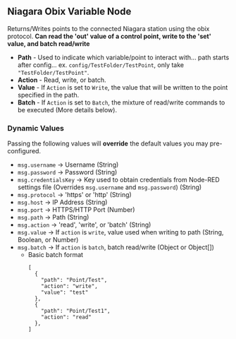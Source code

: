 ## Niagara Obix Variable Node

Returns/Writes points to the connected Niagara station using the obix protocol. **Can read the 'out' value of a control point, write to the 'set' value, and batch read/write**

- **Path** - Used to indicate which variable/point to interact with... path starts after config... ex. `config/TestFolder/TestPoint`, only take `"TestFolder/TestPoint"`.
- **Action** - Read, write, or batch.
- **Value** - If `Action` is set to `Write`, the value that will be written to the point specified in the path.
- **Batch** - If `Action` is set to `Batch`, the mixture of read/write commands to be executed (More details below).

### Dynamic Values

Passing the following values will **override** the default values you may pre-configured.

- `msg.username` -> Username (String)
- `msg.password` -> Password (String)
- `msg.credentialsKey` -> Key used to obtain credentials from Node-RED settings file (Overrides `msg.username` and `msg.password`) (String)
- `msg.protocol` -> 'https' or 'http' (String)
- `msg.host` -> IP Address (String)
- `msg.port` -> HTTPS/HTTP Port (Number)
- `msg.path` -> Path (String)
- `msg.action` -> 'read', 'write', or 'batch' (String)
- `msg.value` -> If `action` is `write`, value used when writing to path (String, Boolean, or Number)
- `msg.batch` -> If `action` is `batch`, batch read/write (Object or Object[])
  - Basic batch format
    ```
    [
      {
        "path": "Point/Test",
        "action": "write",
        "value": "test"
      },
      {
        "path": "Point/Test1",
        "action": "read"
      },
    ]
    ```
